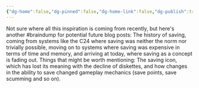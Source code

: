 ```yaml
---
{"dg-home":false,"dg-pinned":false,"dg-home-link":false,"dg-publish":true,"tags":["dgblip"],"dg-permalink":"blips/20250513092473","created-date":"2025-05-13T09:24:21","updated-date":"2025-05-13T09:24:21","disabled rules":["yaml-title","yaml-title-alias","file-name-heading"],"title":"philipp @ Tuesday, May 13th 2025","dg-path":"blips/20250513092473.md","permalink":"/blips/20250513092473/","dgPassFrontmatter":true}
---
```


Not sure where all this inspiration is coming from recently, but here's another #braindump for potential future blog posts: The history of saving, coming from systems like the C24 where saving was neither the norm nor trivially possible, moving on to systems where saving was expensive in terms of time and memory, and arriving at today, where saving as a concept is fading out. Things that might be worth mentioning: The saving icon, which has lost its meaning with the decline of diskettes, and how changes in the ability to save changed gameplay mechanics (save points, save scumming and so on).
